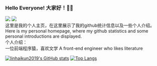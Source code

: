 ### Hello Everyone! 大家好！👋👋
[![](https://img.shields.io/badge/dynamic/json?style=social&logo=github&label=GitHub&query=stars&url=https%3A%2F%2Fapi.github-star-counter.workers.dev%2Fuser%2Flinhaikun2019)](https://github.com/linhaikun2019) 
[![](https://img.shields.io/badge/dynamic/json?style=social&logo=Zhihu&label=%E7%9F%A5%E4%B9%8E&query=%24.data.totalSubs&url=https%3A%2F%2Fapi.spencerwoo.com%2Fsubstats%3Fsource%3Dzhihu%26queryKey%3Dlin-da-82-29-80)](https://www.zhihu.com/people/lin-da-82-29-80)<br />
这里是我的个人主页，在这里展示了我的github统计信息以及一些个人介绍。<br />
Here is my personal homepage, where my github statistics and some personal introductions are displayed.<br />
个人介绍：<br />
一位前端程序猿，喜欢文学 A front-end engineer who likes literature

[![linhaikun2019's GitHub stats](https://github-readme-stats.vercel.app/api?username=linhaikun2019&show_icons=true&count_private=true&theme=vue)](https://github.com/anuraghazra/github-readme-stats)
[![Top Langs](https://github-readme-stats.vercel.app/api/top-langs/?username=anuraghazra&layout=compact)](https://github.com/anuraghazra/github-readme-stats)

